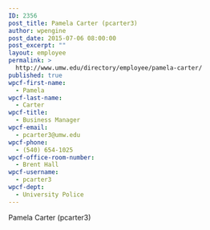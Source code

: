 ```yaml
---
ID: 2356
post_title: Pamela Carter (pcarter3)
author: wpengine
post_date: 2015-07-06 08:00:00
post_excerpt: ""
layout: employee
permalink: >
  http://www.umw.edu/directory/employee/pamela-carter/
published: true
wpcf-first-name:
  - Pamela
wpcf-last-name:
  - Carter
wpcf-title:
  - Business Manager
wpcf-email:
  - pcarter3@umw.edu
wpcf-phone:
  - (540) 654-1025
wpcf-office-room-number:
  - Brent Hall
wpcf-username:
  - pcarter3
wpcf-dept:
  - University Police
---
```

Pamela Carter (pcarter3)